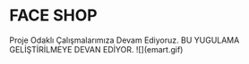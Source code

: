 <h1>FACE SHOP</h1>
Proje Odaklı Çalışmalarımıza Devam Ediyoruz. BU YUGULAMA GELİŞTİRİLMEYE DEVAN EDİYOR.
  ![](emart.gif)
